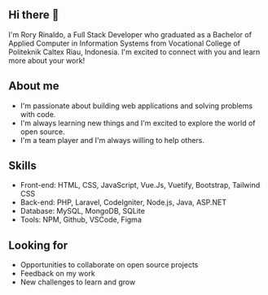 ## Hi there 👋

I'm Rory Rinaldo, a Full Stack Developer who graduated as a Bachelor of Applied Computer in Information Systems from Vocational College of Politeknik Caltex Riau, Indonesia. I'm excited to connect with you and learn more about your work! 

**About me**
---
* I'm passionate about building web applications and solving problems with code.
* I'm always learning new things and I'm excited to explore the world of open source.
* I'm a team player and I'm always willing to help others.

**Skills**
----
* Front-end: HTML, CSS, JavaScript, Vue.Js, Vuetify, Bootstrap, Tailwind CSS
* Back-end: PHP, Laravel, CodeIgniter, Node.js, Java, ASP.NET
* Database: MySQL, MongoDB, SQLite
* Tools: NPM, Github, VSCode, Figma

**Looking for**
---
* Opportunities to collaborate on open source projects
* Feedback on my work
* New challenges to learn and grow


